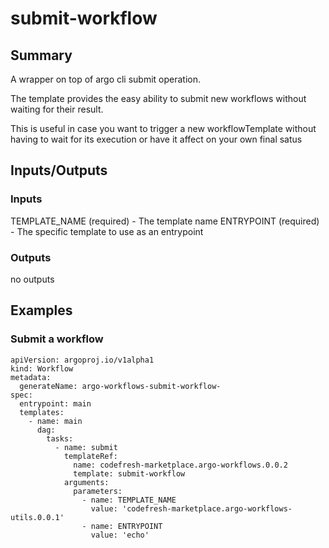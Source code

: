 # submit-workflow

## Summary
A wrapper on top of argo cli submit operation.

The template provides the easy ability to submit new workflows without waiting for their result.

This is useful in case you want to trigger a new workflowTemplate without having to wait for its execution or have it affect on your own final satus

## Inputs/Outputs

### Inputs
TEMPLATE_NAME (required) - The template name
ENTRYPOINT (required) - The specific template to use as an entrypoint

### Outputs
no outputs

## Examples

### Submit a workflow
```
apiVersion: argoproj.io/v1alpha1
kind: Workflow
metadata:
  generateName: argo-workflows-submit-workflow-
spec:
  entrypoint: main
  templates:
    - name: main
      dag:
        tasks:
          - name: submit
            templateRef:
              name: codefresh-marketplace.argo-workflows.0.0.2
              template: submit-workflow
            arguments:
              parameters:
                - name: TEMPLATE_NAME
                  value: 'codefresh-marketplace.argo-workflows-utils.0.0.1'
                - name: ENTRYPOINT
                  value: 'echo'
```
